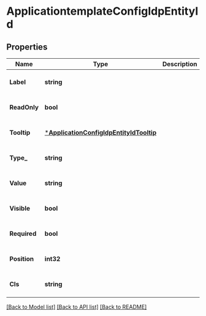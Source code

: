# ApplicationtemplateConfigIdpEntityId

## Properties
Name | Type | Description | Notes
------------ | ------------- | ------------- | -------------
**Label** | **string** |  | [optional] [default to null]
**ReadOnly** | **bool** |  | [optional] [default to null]
**Tooltip** | [***ApplicationConfigIdpEntityIdTooltip**](application_config_idpEntityId_tooltip.md) |  | [optional] [default to null]
**Type_** | **string** |  | [optional] [default to null]
**Value** | **string** |  | [optional] [default to null]
**Visible** | **bool** |  | [optional] [default to null]
**Required** | **bool** |  | [optional] [default to null]
**Position** | **int32** |  | [optional] [default to null]
**Cls** | **string** |  | [optional] [default to null]

[[Back to Model list]](../README.md#documentation-for-models) [[Back to API list]](../README.md#documentation-for-api-endpoints) [[Back to README]](../README.md)


